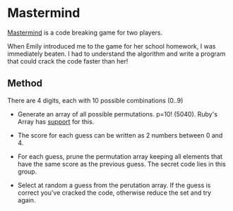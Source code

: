 Mastermind
============

[Mastermind](http://en.wikipedia.org/wiki/Mastermind_(board_game)) is a code breaking game for
two players.

When Emily introduced me to the game for her school homework, I was immediately beaten. I had to understand the algorithm and write a program that could crack the code faster than her!

Method
------

There are 4 digits, each with 10 possible combinations (0..9)

* Generate an array of all possible permutations. p=10! (5040). Ruby's Array has [support](http://ruby-doc.org/core-1.9.3/Array.html#method-i-permutation) for this.

* The score for each guess can be written as 2 numbers between 0 and 4.

* For each guess, prune the permutation array keeping all elements that have the same score as
  the previous guess.  The secret code lies in this group.

* Select at random a guess from the perutation array. If the guess is correct you've cracked the
  code, otherwise reduce the set and try again.

